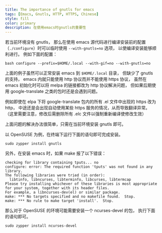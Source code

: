 ```yaml
---
title: The importance of gnutls for emacs
tags: [Emacs, Gnutls, HTTP, HTTPS, Chinese]
style: fill
color: primary
description: 在使用emacs时gnutls的重要性
---
```


若当前环境没有 gnutls，
那么在使用 emacs 源代码进行编译安装前的配置
（`./configure`）时可以临时使用 `--with-gnutls=no` 选项，
以使编译安装能够顺利进行。
例如下面的配置：

```
bash configure --prefix=$HOME/.local --with-gif=no --with-gnutls=no
```

上面的例子虽然可以正常安装 emacs 到 `$HOME/.local` 目录，
但缺少了 gnutls 的支持，
emacs 内就只能使用 http 协议而并不能使用 https 协议，
虽然在 emacs 初始化时可以将 melpa 的链接都改为 http 协议解决问题，
但如果后期使用 google-translate 之类的包时还是会遇到问题。


例如即使在 elpa 下将 google-translate 包内的所有 .el 文件中出现的 https 改为 http，
中途还是会出现自动使用某些 https 服务的情况，从而导致翻译异常。
（这里需要注意，修改后需删除所有 .elc 文件以强制重新编译使修改生效）

上面问题的解决办法很简单，只需在当前环境安装 gnutls 即可。

以 OpenSUSE 为例，在终端下运行下面的语句即可完成安装。

```
sudo zypper install gnutls
```

另外，在安装 emacs 时，如果 make 报了以下错误：

```
checking for library containing tputs... no
configure: error: The required function 'tputs' was not found in any library.
The following libraries were tried (in order):
  libtinfo, libncurses, libterminfo, libcurses, libtermcap
Please try installing whichever of these libraries is most appropriate
for your system, together with its header files.
For example, a libncurses-dev(el) or similar package.
make: *** No targets specified and no makefile found.  Stop.
make: *** No rule to make target 'install'.  Stop.
```

那么对于 OpenSUSE 的环境可能需要安装一个 ncurses-devel 的包，
执行下面的语句即可。
```
sudo zypper install ncurses-devel
```
